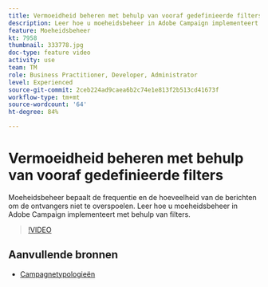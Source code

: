 ```yaml
---
title: Vermoeidheid beheren met behulp van vooraf gedefinieerde filters
description: Leer hoe u moeheidsbeheer in Adobe Campaign implementeert met behulp van filters.
feature: Moeheidsbeheer
kt: 7958
thumbnail: 333778.jpg
doc-type: feature video
activity: use
team: TM
role: Business Practitioner, Developer, Administrator
level: Experienced
source-git-commit: 2ceb224ad9caea6b2c74e1e813f2b513cd41673f
workflow-type: tm+mt
source-wordcount: '64'
ht-degree: 84%

---
```



# Vermoeidheid beheren met behulp van vooraf gedefinieerde filters

Moeheidsbeheer bepaalt de frequentie en de hoeveelheid van de berichten om de ontvangers niet te overspoelen.
Leer hoe u moeheidsbeheer in Adobe Campaign implementeert met behulp van filters.

>[!VIDEO](https://video.tv.adobe.com/v/333778?quality=12)

## Aanvullende bronnen

* [Campagnetypologieën](https://experienceleague.adobe.com/docs/campaign-classic/using/orchestrating-campaigns/campaign-optimization/about-campaign-typologies.html?lang=nl)
